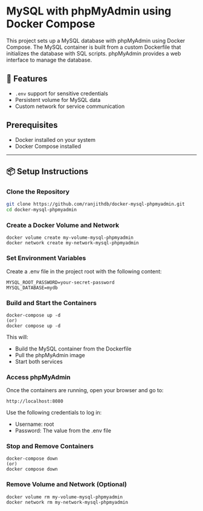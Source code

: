 # MySQL with phpMyAdmin using Docker Compose

This project sets up a MySQL database with phpMyAdmin using Docker Compose. The MySQL container is built from a custom Dockerfile that initializes the database with SQL scripts. phpMyAdmin provides a web interface to manage the database.

## 🚀 Features
- `.env` support for sensitive credentials
- Persistent volume for MySQL data
- Custom network for service communication

## Prerequisites
- Docker installed on your system
- Docker Compose installed

---

## 📦 Setup Instructions

### Clone the Repository
```bash
git clone https://github.com/ranjithdb/docker-mysql-phpmyadmin.git
cd docker-mysql-phpmyadmin
```

### Create a Docker Volume and Network
```
docker volume create my-volume-mysql-phpmyadmin
docker network create my-network-mysql-phpmyadmin
```
### Set Environment Variables
Create a .env file in the project root with the following content:
```
MYSQL_ROOT_PASSWORD=your-secret-password
MYSQL_DATABASE=mydb
```

### Build and Start the Containers
```
docker-compose up -d
(or)
docker compose up -d
```
This will:

- Build the MySQL container from the Dockerfile
- Pull the phpMyAdmin image
- Start both services

### Access phpMyAdmin
Once the containers are running, open your browser and go to:
```
http://localhost:8080
```
Use the following credentials to log in:

- Username: root
- Password: The value from the .env file

### Stop and Remove Containers
```
docker-compose down
(or)
docker compose down
```

### Remove Volume and Network (Optional)
```
docker volume rm my-volume-mysql-phpmyadmin
docker network rm my-network-mysql-phpmyadmin
```

